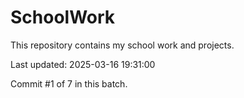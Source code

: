 # SchoolWork

This repository contains my school work and projects.

Last updated: 2025-03-16 19:31:00

Commit #1 of 7 in this batch.